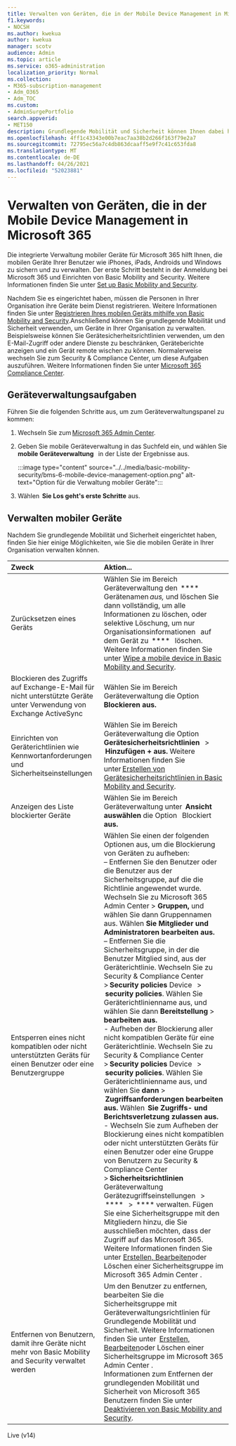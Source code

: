 ```yaml
---
title: Verwalten von Geräten, die in der Mobile Device Management in Microsoft 365
f1.keywords:
- NOCSH
ms.author: kwekua
author: kwekua
manager: scotv
audience: Admin
ms.topic: article
ms.service: o365-administration
localization_priority: Normal
ms.collection:
- M365-subscription-management
- Adm_O365
- Adm_TOC
ms.custom:
- AdminSurgePortfolio
search.appverid:
- MET150
description: Grundlegende Mobilität und Sicherheit können Ihnen dabei helfen, mobile Geräte zu sichern und zu verwalten.
ms.openlocfilehash: 4ff1c43343e00b7eac7aa38b2d266f163f79e2a7
ms.sourcegitcommit: 72795ec56a7c4db863dcaaff5e9f7c41c653fda8
ms.translationtype: MT
ms.contentlocale: de-DE
ms.lasthandoff: 04/26/2021
ms.locfileid: "52023881"
---
```

# <a name="manage-devices-enrolled-in-mobile-device-management-in-microsoft-365"></a>Verwalten von Geräten, die in der Mobile Device Management in Microsoft 365

Die integrierte Verwaltung mobiler Geräte für Microsoft 365 hilft Ihnen, die mobilen Geräte Ihrer Benutzer wie iPhones, iPads, Androids und Windows zu sichern und zu verwalten. Der erste Schritt besteht in der Anmeldung bei Microsoft 365 und Einrichten von Basic Mobility and Security. Weitere Informationen finden Sie unter [Set up Basic Mobility and Security](set-up.md).

Nachdem Sie es eingerichtet haben, müssen die Personen in Ihrer Organisation ihre Geräte beim Dienst registrieren. Weitere Informationen finden Sie unter [Registrieren Ihres mobilen Geräts mithilfe von Basic Mobility and Security](enroll-your-mobile-device.md).Anschließend können Sie grundlegende Mobilität und Sicherheit verwenden, um Geräte in Ihrer Organisation zu verwalten. Beispielsweise können Sie Gerätesicherheitsrichtlinien verwenden, um den E-Mail-Zugriff oder andere Dienste zu beschränken, Geräteberichte anzeigen und ein Gerät remote wischen zu können. Normalerweise wechseln Sie zum Security & Compliance Center, um diese Aufgaben auszuführen. Weitere Informationen finden Sie unter [Microsoft 365 Compliance Center](../../compliance/microsoft-365-compliance-center.md).

## <a name="device-management-tasks"></a>Geräteverwaltungsaufgaben

Führen Sie die folgenden Schritte aus, um zum Geräteverwaltungspanel zu kommen:

1. Wechseln Sie zum [Microsoft 365 Admin Center](../../admin/admin-overview/about-the-admin-center.md).

2. Geben Sie mobile Geräteverwaltung in das Suchfeld ein, und wählen Sie **mobile Geräteverwaltung**   in der Liste der Ergebnisse aus.

    :::image type="content" source="../../media/basic-mobility-security/bms-6-mobile-device-management-option.png" alt-text="Option für die Verwaltung mobiler Geräte":::

3. Wählen  **Sie Los geht's erste Schritte** aus.

## <a name="manage-mobile-devices"></a>Verwalten mobiler Geräte

Nachdem Sie grundlegende Mobilität und Sicherheit eingerichtet haben, finden Sie hier einige Möglichkeiten, wie Sie die mobilen Geräte in Ihrer Organisation verwalten können.

|**Zweck**|**Aktion...**|
|:----------------|:------------------------------------------------------------------------------|
|Zurücksetzen eines Geräts |Wählen Sie im Bereich Geräteverwaltung den  **** Gerätenamen *aus,* und löschen Sie dann vollständig, um alle Informationen zu löschen, oder selektive Löschung, um nur Organisationsinformationen   auf dem Gerät zu  ****   löschen. Weitere Informationen finden Sie unter [Wipe a mobile device in Basic Mobility and Security](wipe-mobile-device.md).|
|Blockieren des Zugriffs auf Exchange-E-Mail für nicht unterstützte Geräte unter Verwendung von Exchange ActiveSync |Wählen Sie im Bereich Geräteverwaltung die Option  **Blockieren aus.** |
|Einrichten von Geräterichtlinien wie Kennwortanforderungen und Sicherheitseinstellungen |Wählen Sie im Bereich Geräteverwaltung die Option **Gerätesicherheitsrichtlinien**   >  **Hinzufügen + aus.** Weitere Informationen finden Sie unter [Erstellen von Gerätesicherheitsrichtlinien in Basic Mobility and Security](create-device-security-policies.md).|
|Anzeigen des Liste blockierter Geräte  |Wählen Sie im Bereich Geräteverwaltung unter  **Ansicht auswählen** die Option   Blockiert  **aus.** |
|Entsperren eines nicht kompatiblen oder nicht unterstützten Geräts für einen Benutzer oder eine Benutzergruppe  |Wählen Sie einen der folgenden Optionen aus, um die Blockierung von Geräten zu aufheben:<br/>– Entfernen Sie den Benutzer oder die Benutzer aus der Sicherheitsgruppe, auf die die Richtlinie angewendet wurde. Wechseln Sie zu Microsoft 365 Admin Center > **Gruppen,** und wählen Sie dann Gruppennamen aus. Wählen **Sie Mitglieder und Administratoren bearbeiten aus.**<br/>– Entfernen Sie die Sicherheitsgruppe, in der die Benutzer Mitglied sind, aus der Geräterichtlinie. Wechseln Sie zu Security & Compliance Center > **Security policies** Device   >  **security policies**. Wählen Sie Geräterichtlinienname aus, und wählen Sie dann **Bereitstellung**  >  **bearbeiten aus.**<br/>- Aufheben der Blockierung aller nicht kompatiblen Geräte für eine Geräterichtlinie. Wechseln Sie zu Security & Compliance Center > **Security policies** Device   >  **security policies**. Wählen Sie Geräterichtlinienname aus, und wählen Sie **dann**  >  **Zugriffsanforderungen bearbeiten aus.** Wählen  **Sie Zugriffs- und Berichtsverletzung zulassen aus.**<br/>- Wechseln Sie zum Aufheben der Blockierung eines nicht kompatiblen oder nicht unterstützten Geräts für einen Benutzer oder eine Gruppe von Benutzern zu Security & Compliance Center > **Sicherheitsrichtlinien** Geräteverwaltung Gerätezugriffseinstellungen   >  ****   >  **** verwalten. Fügen Sie eine Sicherheitsgruppe mit den Mitgliedern hinzu, die Sie ausschließen möchten, dass der Zugriff auf das Microsoft 365. Weitere Informationen finden Sie unter [Erstellen, Bearbeiten](../../admin/email/create-edit-or-delete-a-security-group.md)oder Löschen einer Sicherheitsgruppe im Microsoft 365 Admin Center .|
|Entfernen von Benutzern, damit ihre Geräte nicht mehr von Basic Mobility and Security verwaltet werden |Um den Benutzer zu entfernen, bearbeiten Sie die Sicherheitsgruppe mit Geräteverwaltungsrichtlinien für Grundlegende Mobilität und Sicherheit. Weitere Informationen finden Sie unter  [Erstellen, Bearbeiten](../../admin/email/create-edit-or-delete-a-security-group.md)oder Löschen einer Sicherheitsgruppe im Microsoft 365 Admin Center .<br/>Informationen zum Entfernen der grundlegenden Mobilität und Sicherheit von Microsoft 365 Benutzern finden Sie unter [Deaktivieren von Basic Mobility and Security](turn-off.md).|

Live (v14)